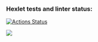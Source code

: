 ### Hexlet tests and linter status:
[![Actions Status](https://github.com/tresh-polka/frontend-project-44/actions/workflows/hexlet-check.yml/badge.svg)](https://github.com/tresh-polka/frontend-project-44/actions)

<a href="https://codeclimate.com/github/tresh-polka/frontend-project-44/maintainability"><img src="https://api.codeclimate.com/v1/badges/b84640aa660925c67527/maintainability" /></a>